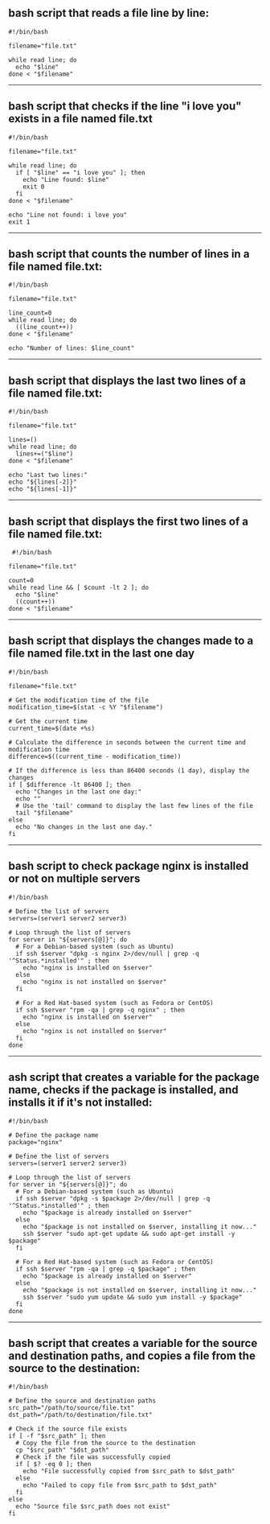 ## bash script that reads a file line by line:
```
#!/bin/bash

filename="file.txt"

while read line; do
  echo "$line"
done < "$filename"
```
----------------------------
## bash script that checks if the line "i love you" exists in a file named file.txt

```
#!/bin/bash

filename="file.txt"

while read line; do
  if [ "$line" == "i love you" ]; then
    echo "Line found: $line"
    exit 0
  fi
done < "$filename"

echo "Line not found: i love you"
exit 1
```
-----------------
## bash script that counts the number of lines in a file named file.txt:
```
#!/bin/bash

filename="file.txt"

line_count=0
while read line; do
  ((line_count++))
done < "$filename"

echo "Number of lines: $line_count"
```
-----------------------------------
##  bash script that displays the last two lines of a file named file.txt:
```
#!/bin/bash

filename="file.txt"

lines=()
while read line; do
  lines+=("$line")
done < "$filename"

echo "Last two lines:"
echo "${lines[-2]}"
echo "${lines[-1]}"
```
-----------------------
## bash script that displays the first two lines of a file named file.txt:
```
 #!/bin/bash

filename="file.txt"

count=0
while read line && [ $count -lt 2 ]; do
  echo "$line"
  ((count++))
done < "$filename"
```
-------------------------
## bash script that displays the changes made to a file named file.txt in the last one day
```
#!/bin/bash

filename="file.txt"

# Get the modification time of the file
modification_time=$(stat -c %Y "$filename")

# Get the current time
current_time=$(date +%s)

# Calculate the difference in seconds between the current time and modification time
difference=$((current_time - modification_time))

# If the difference is less than 86400 seconds (1 day), display the changes
if [ $difference -lt 86400 ]; then
  echo "Changes in the last one day:"
  echo ""
  # Use the 'tail' command to display the last few lines of the file
  tail "$filename"
else
  echo "No changes in the last one day."
fi
```
------------------------------------
## bash script to check package nginx is installed or not on multiple servers
```
#!/bin/bash

# Define the list of servers
servers=(server1 server2 server3)

# Loop through the list of servers
for server in "${servers[@]}"; do
  # For a Debian-based system (such as Ubuntu)
  if ssh $server "dpkg -s nginx 2>/dev/null | grep -q '^Status.*installed'" ; then
    echo "nginx is installed on $server"
  else
    echo "nginx is not installed on $server"
  fi

  # For a Red Hat-based system (such as Fedora or CentOS)
  if ssh $server "rpm -qa | grep -q nginx" ; then
    echo "nginx is installed on $server"
  else
    echo "nginx is not installed on $server"
  fi
done
```
-----------------------
## ash script that creates a variable for the package name, checks if the package is installed, and installs it if it's not installed:
```
#!/bin/bash

# Define the package name
package="nginx"

# Define the list of servers
servers=(server1 server2 server3)

# Loop through the list of servers
for server in "${servers[@]}"; do
  # For a Debian-based system (such as Ubuntu)
  if ssh $server "dpkg -s $package 2>/dev/null | grep -q '^Status.*installed'" ; then
    echo "$package is already installed on $server"
  else
    echo "$package is not installed on $server, installing it now..."
    ssh $server "sudo apt-get update && sudo apt-get install -y $package"
  fi

  # For a Red Hat-based system (such as Fedora or CentOS)
  if ssh $server "rpm -qa | grep -q $package" ; then
    echo "$package is already installed on $server"
  else
    echo "$package is not installed on $server, installing it now..."
    ssh $server "sudo yum update && sudo yum install -y $package"
  fi
done
```
---------------------------------------
## bash script that creates a variable for the source and destination paths, and copies a file from the source to the destination:
```
#!/bin/bash

# Define the source and destination paths
src_path="/path/to/source/file.txt"
dst_path="/path/to/destination/file.txt"

# Check if the source file exists
if [ -f "$src_path" ]; then
  # Copy the file from the source to the destination
  cp "$src_path" "$dst_path"
  # Check if the file was successfully copied
  if [ $? -eq 0 ]; then
    echo "File successfully copied from $src_path to $dst_path"
  else
    echo "Failed to copy file from $src_path to $dst_path"
  fi
else
  echo "Source file $src_path does not exist"
fi
```

